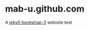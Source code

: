 mab-u.github.com
================

A [jekyll-bootstrap-3](https://github.com/dbtek/jekyll-bootstrap-3) website test
